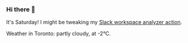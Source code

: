 ### Hi there :wave:

It's Saturday! I might be tweaking my [Slack workspace analyzer action](https://github.com/bewuethr/slack-analyzer).

Weather in Toronto: partly cloudy, at -2°C.
